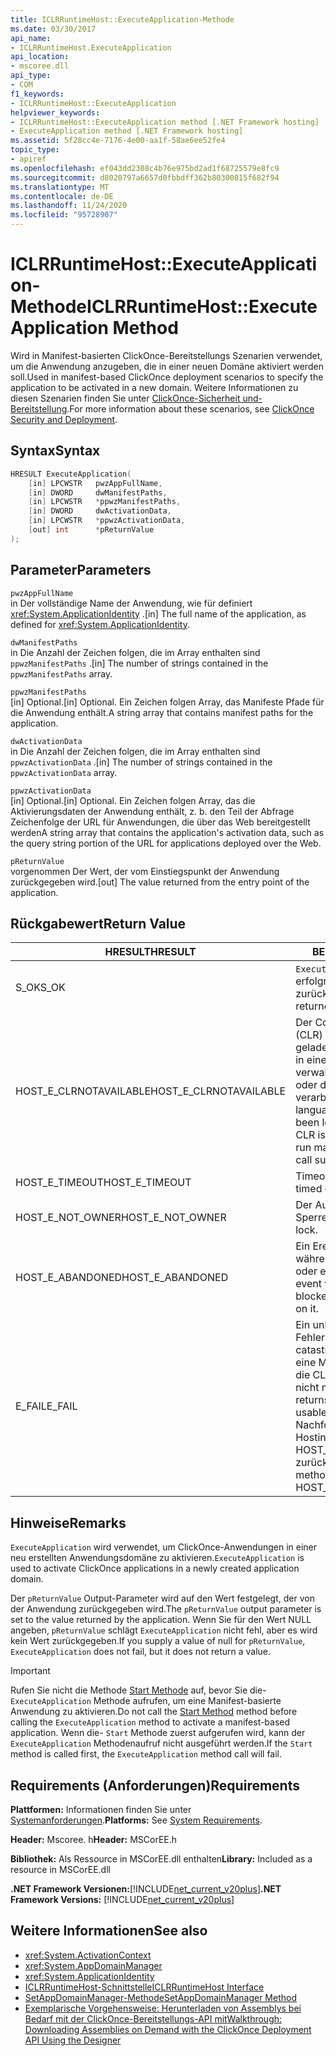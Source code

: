 ```yaml
---
title: ICLRRuntimeHost::ExecuteApplication-Methode
ms.date: 03/30/2017
api_name:
- ICLRRuntimeHost.ExecuteApplication
api_location:
- mscoree.dll
api_type:
- COM
f1_keywords:
- ICLRRuntimeHost::ExecuteApplication
helpviewer_keywords:
- ICLRRuntimeHost::ExecuteApplication method [.NET Framework hosting]
- ExecuteApplication method [.NET Framework hosting]
ms.assetid: 5f28cc4e-7176-4e00-aa1f-58ae6ee52fe4
topic_type:
- apiref
ms.openlocfilehash: ef043dd2308c4b76e975bd2ad1f68725579e8fc9
ms.sourcegitcommit: d8020797a6657d0fbbdff362b80300815f682f94
ms.translationtype: MT
ms.contentlocale: de-DE
ms.lasthandoff: 11/24/2020
ms.locfileid: "95728907"
---
```

# <a name="iclrruntimehostexecuteapplication-method"></a><span data-ttu-id="1823f-102">ICLRRuntimeHost::ExecuteApplication-Methode</span><span class="sxs-lookup"><span data-stu-id="1823f-102">ICLRRuntimeHost::ExecuteApplication Method</span></span>

<span data-ttu-id="1823f-103">Wird in Manifest-basierten ClickOnce-Bereitstellungs Szenarien verwendet, um die Anwendung anzugeben, die in einer neuen Domäne aktiviert werden soll.</span><span class="sxs-lookup"><span data-stu-id="1823f-103">Used in manifest-based ClickOnce deployment scenarios to specify the application to be activated in a new domain.</span></span> <span data-ttu-id="1823f-104">Weitere Informationen zu diesen Szenarien finden Sie unter [ClickOnce-Sicherheit und-Bereitstellung](/visualstudio/deployment/clickonce-security-and-deployment).</span><span class="sxs-lookup"><span data-stu-id="1823f-104">For more information about these scenarios, see [ClickOnce Security and Deployment](/visualstudio/deployment/clickonce-security-and-deployment).</span></span>  
  
## <a name="syntax"></a><span data-ttu-id="1823f-105">Syntax</span><span class="sxs-lookup"><span data-stu-id="1823f-105">Syntax</span></span>  
  
```cpp  
HRESULT ExecuteApplication(  
    [in] LPCWSTR   pwzAppFullName,  
    [in] DWORD     dwManifestPaths,  
    [in] LPCWSTR   *ppwzManifestPaths,  
    [in] DWORD     dwActivationData,  
    [in] LPCWSTR   *ppwzActivationData,  
    [out] int      *pReturnValue  
);  
```  
  
## <a name="parameters"></a><span data-ttu-id="1823f-106">Parameter</span><span class="sxs-lookup"><span data-stu-id="1823f-106">Parameters</span></span>  

 `pwzAppFullName`  
 <span data-ttu-id="1823f-107">in Der vollständige Name der Anwendung, wie für definiert <xref:System.ApplicationIdentity> .</span><span class="sxs-lookup"><span data-stu-id="1823f-107">[in] The full name of the application, as defined for <xref:System.ApplicationIdentity>.</span></span>  
  
 `dwManifestPaths`  
 <span data-ttu-id="1823f-108">in Die Anzahl der Zeichen folgen, die im Array enthalten sind `ppwzManifestPaths` .</span><span class="sxs-lookup"><span data-stu-id="1823f-108">[in] The number of strings contained in the `ppwzManifestPaths` array.</span></span>  
  
 `ppwzManifestPaths`  
 <span data-ttu-id="1823f-109">[in] Optional.</span><span class="sxs-lookup"><span data-stu-id="1823f-109">[in] Optional.</span></span> <span data-ttu-id="1823f-110">Ein Zeichen folgen Array, das Manifeste Pfade für die Anwendung enthält.</span><span class="sxs-lookup"><span data-stu-id="1823f-110">A string array that contains manifest paths for the application.</span></span>  
  
 `dwActivationData`  
 <span data-ttu-id="1823f-111">in Die Anzahl der Zeichen folgen, die im Array enthalten sind `ppwzActivationData` .</span><span class="sxs-lookup"><span data-stu-id="1823f-111">[in] The number of strings contained in the `ppwzActivationData` array.</span></span>  
  
 `ppwzActivationData`  
 <span data-ttu-id="1823f-112">[in] Optional.</span><span class="sxs-lookup"><span data-stu-id="1823f-112">[in] Optional.</span></span> <span data-ttu-id="1823f-113">Ein Zeichen folgen Array, das die Aktivierungsdaten der Anwendung enthält, z. b. den Teil der Abfrage Zeichenfolge der URL für Anwendungen, die über das Web bereitgestellt werden</span><span class="sxs-lookup"><span data-stu-id="1823f-113">A string array that contains the application's activation data, such as the query string portion of the URL for applications deployed over the Web.</span></span>  
  
 `pReturnValue`  
 <span data-ttu-id="1823f-114">vorgenommen Der Wert, der vom Einstiegspunkt der Anwendung zurückgegeben wird.</span><span class="sxs-lookup"><span data-stu-id="1823f-114">[out] The value returned from the entry point of the application.</span></span>  
  
## <a name="return-value"></a><span data-ttu-id="1823f-115">Rückgabewert</span><span class="sxs-lookup"><span data-stu-id="1823f-115">Return Value</span></span>  
  
|<span data-ttu-id="1823f-116">HRESULT</span><span class="sxs-lookup"><span data-stu-id="1823f-116">HRESULT</span></span>|<span data-ttu-id="1823f-117">BESCHREIBUNG</span><span class="sxs-lookup"><span data-stu-id="1823f-117">Description</span></span>|  
|-------------|-----------------|  
|<span data-ttu-id="1823f-118">S_OK</span><span class="sxs-lookup"><span data-stu-id="1823f-118">S_OK</span></span>|<span data-ttu-id="1823f-119">`ExecuteApplication` wurde erfolgreich zurückgegeben.</span><span class="sxs-lookup"><span data-stu-id="1823f-119">`ExecuteApplication` returned successfully.</span></span>|  
|<span data-ttu-id="1823f-120">HOST_E_CLRNOTAVAILABLE</span><span class="sxs-lookup"><span data-stu-id="1823f-120">HOST_E_CLRNOTAVAILABLE</span></span>|<span data-ttu-id="1823f-121">Der Common Language Runtime (CLR) wurde nicht in einen Prozess geladen, oder die CLR befindet sich in einem Zustand, in dem Sie verwalteten Code nicht ausführen oder den-Befehl nicht erfolgreich verarbeiten kann.</span><span class="sxs-lookup"><span data-stu-id="1823f-121">The common language runtime (CLR) has not been loaded into a process, or the CLR is in a state in which it cannot run managed code or process the call successfully.</span></span>|  
|<span data-ttu-id="1823f-122">HOST_E_TIMEOUT</span><span class="sxs-lookup"><span data-stu-id="1823f-122">HOST_E_TIMEOUT</span></span>|<span data-ttu-id="1823f-123">Timeout des Aufrufes.</span><span class="sxs-lookup"><span data-stu-id="1823f-123">The call timed out.</span></span>|  
|<span data-ttu-id="1823f-124">HOST_E_NOT_OWNER</span><span class="sxs-lookup"><span data-stu-id="1823f-124">HOST_E_NOT_OWNER</span></span>|<span data-ttu-id="1823f-125">Der Aufrufer ist nicht Besitzer der Sperre.</span><span class="sxs-lookup"><span data-stu-id="1823f-125">The caller does not own the lock.</span></span>|  
|<span data-ttu-id="1823f-126">HOST_E_ABANDONED</span><span class="sxs-lookup"><span data-stu-id="1823f-126">HOST_E_ABANDONED</span></span>|<span data-ttu-id="1823f-127">Ein Ereignis wurde abgebrochen, während ein blockierter Thread oder eine Fiber darauf wartete.</span><span class="sxs-lookup"><span data-stu-id="1823f-127">An event was canceled while a blocked thread or fiber was waiting on it.</span></span>|  
|<span data-ttu-id="1823f-128">E_FAIL</span><span class="sxs-lookup"><span data-stu-id="1823f-128">E_FAIL</span></span>|<span data-ttu-id="1823f-129">Ein unbekannter schwerwiegender Fehler ist aufgetreten.</span><span class="sxs-lookup"><span data-stu-id="1823f-129">An unknown catastrophic failure occurred.</span></span> <span data-ttu-id="1823f-130">Wenn eine Methode E_FAIL zurückgibt, ist die CLR innerhalb des Prozesses nicht mehr verwendbar.</span><span class="sxs-lookup"><span data-stu-id="1823f-130">If a method returns E_FAIL, the CLR is no longer usable within the process.</span></span> <span data-ttu-id="1823f-131">Nachfolgende Aufrufe von Hostingmethoden geben HOST_E_CLRNOTAVAILABLE zurück.</span><span class="sxs-lookup"><span data-stu-id="1823f-131">Subsequent calls to hosting methods return HOST_E_CLRNOTAVAILABLE.</span></span>|  
  
## <a name="remarks"></a><span data-ttu-id="1823f-132">Hinweise</span><span class="sxs-lookup"><span data-stu-id="1823f-132">Remarks</span></span>  

 <span data-ttu-id="1823f-133">`ExecuteApplication` wird verwendet, um ClickOnce-Anwendungen in einer neu erstellten Anwendungsdomäne zu aktivieren.</span><span class="sxs-lookup"><span data-stu-id="1823f-133">`ExecuteApplication` is used to activate ClickOnce applications in a newly created application domain.</span></span>  
  
 <span data-ttu-id="1823f-134">Der `pReturnValue` Output-Parameter wird auf den Wert festgelegt, der von der Anwendung zurückgegeben wird.</span><span class="sxs-lookup"><span data-stu-id="1823f-134">The `pReturnValue` output parameter is set to the value returned by the application.</span></span> <span data-ttu-id="1823f-135">Wenn Sie für den Wert NULL angeben, `pReturnValue` schlägt `ExecuteApplication` nicht fehl, aber es wird kein Wert zurückgegeben.</span><span class="sxs-lookup"><span data-stu-id="1823f-135">If you supply a value of null for `pReturnValue`, `ExecuteApplication` does not fail, but it does not return a value.</span></span>  
  
> [!IMPORTANT]
> <span data-ttu-id="1823f-136">Rufen Sie nicht die Methode [Start Methode](iclrruntimehost-start-method.md) auf, bevor Sie die- `ExecuteApplication` Methode aufrufen, um eine Manifest-basierte Anwendung zu aktivieren.</span><span class="sxs-lookup"><span data-stu-id="1823f-136">Do not call the [Start Method](iclrruntimehost-start-method.md) method before calling the `ExecuteApplication` method to activate a manifest-based application.</span></span> <span data-ttu-id="1823f-137">Wenn die- `Start` Methode zuerst aufgerufen wird, kann der `ExecuteApplication` Methodenaufruf nicht ausgeführt werden.</span><span class="sxs-lookup"><span data-stu-id="1823f-137">If the `Start` method is called first, the `ExecuteApplication` method call will fail.</span></span>  
  
## <a name="requirements"></a><span data-ttu-id="1823f-138">Requirements (Anforderungen)</span><span class="sxs-lookup"><span data-stu-id="1823f-138">Requirements</span></span>  

 <span data-ttu-id="1823f-139">**Plattformen:** Informationen finden Sie unter [Systemanforderungen](../../get-started/system-requirements.md).</span><span class="sxs-lookup"><span data-stu-id="1823f-139">**Platforms:** See [System Requirements](../../get-started/system-requirements.md).</span></span>  
  
 <span data-ttu-id="1823f-140">**Header:** Mscoree. h</span><span class="sxs-lookup"><span data-stu-id="1823f-140">**Header:** MSCorEE.h</span></span>  
  
 <span data-ttu-id="1823f-141">**Bibliothek:** Als Ressource in MSCorEE.dll enthalten</span><span class="sxs-lookup"><span data-stu-id="1823f-141">**Library:** Included as a resource in MSCorEE.dll</span></span>  
  
 <span data-ttu-id="1823f-142">**.NET Framework Versionen:**[!INCLUDE[net_current_v20plus](../../../../includes/net-current-v20plus-md.md)]</span><span class="sxs-lookup"><span data-stu-id="1823f-142">**.NET Framework Versions:** [!INCLUDE[net_current_v20plus](../../../../includes/net-current-v20plus-md.md)]</span></span>  
  
## <a name="see-also"></a><span data-ttu-id="1823f-143">Weitere Informationen</span><span class="sxs-lookup"><span data-stu-id="1823f-143">See also</span></span>

- <xref:System.ActivationContext>
- <xref:System.AppDomainManager>
- <xref:System.ApplicationIdentity>
- [<span data-ttu-id="1823f-144">ICLRRuntimeHost-Schnittstelle</span><span class="sxs-lookup"><span data-stu-id="1823f-144">ICLRRuntimeHost Interface</span></span>](iclrruntimehost-interface.md)
- [<span data-ttu-id="1823f-145">SetAppDomainManager-Methode</span><span class="sxs-lookup"><span data-stu-id="1823f-145">SetAppDomainManager Method</span></span>](ihostcontrol-setappdomainmanager-method.md)
- [<span data-ttu-id="1823f-146">Exemplarische Vorgehensweise: Herunterladen von Assemblys bei Bedarf mit der ClickOnce-Bereitstellungs-API mit</span><span class="sxs-lookup"><span data-stu-id="1823f-146">Walkthrough: Downloading Assemblies on Demand with the ClickOnce Deployment API Using the Designer</span></span>](/visualstudio/deployment/walkthrough-downloading-assemblies-on-demand-with-the-clickonce-deployment-api-using-the-designer)

